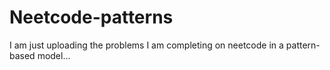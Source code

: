# Neetcode-patterns
I am just uploading the problems I am completing on neetcode in a pattern-based model...
